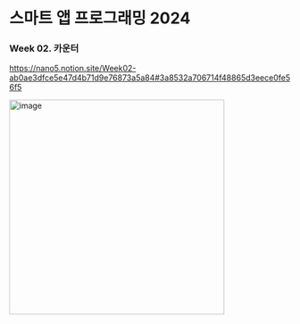 # 스마트 앱 프로그래밍 2024

### Week 02. 카운터

https://nano5.notion.site/Week02-ab0ae3dfce5e47d4b71d9e76873a5a84#3a8532a706714f48865d3eece0fe56f5

<img width="385" alt="image" src="https://github.com/user-attachments/assets/3eb85591-3662-413b-b217-ebeebcfe0bc6">


